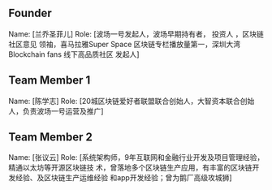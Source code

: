 ## Founder

Name: [兰乔圣菲儿]
Role: [波场一号发起人，波场早期持有者， 投资人 ，区块链社区意见 领袖，喜马拉雅Super Space 区块链专栏播放量第一，深圳大湾Blockchain fans 线下高品质社区 发起人]

## Team Member 1

Name: [陈学志]
Role: [20城区块链爱好者联盟联合创始人，大智资本联合创始 人，负责波场一号运营及推广]

## Team Member 2

Name: [张议云]
Role: [系统架构师，9年互联网和金融行业开发及项目管理经验，精通以太坊等开源区块链技 术，曾落地多个区块链生产应用，有丰富的区块链开发经验、及区块链生产运维经验 和app开发经验；曾为鹅厂高级攻城狮]
